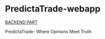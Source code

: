 # PredictaTrade-webapp

[BACKEND PART](https://github.com/vaasu2002/PredictaTrade-backend)

PredictaTrade- Where Opinions Meet Truth
